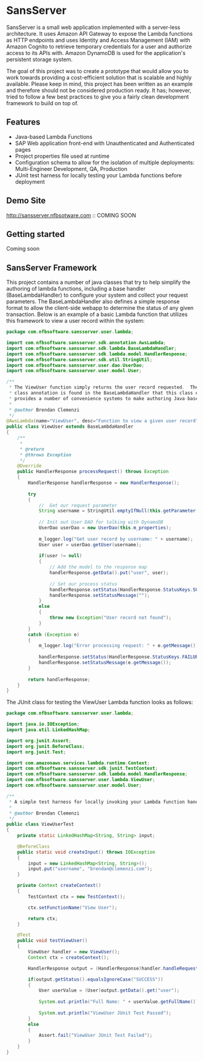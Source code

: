 SansServer
==============

SansServer is a small web application implemented with a server-less architecture. It uses Amazon API Gateway to expose the Lambda functions as HTTP endpoints and uses Identity and Access Management (IAM) with Amazon Cognito to retrieve temporary credentials for a user and authorize access to its APIs with.  Amazon DynamoDB is used for the application's persistent storage system.

The goal of this project was to create a prototype that would allow you to work towards providing a cost-efficient solution that is scalable and highly available.  Please keep in mind, this project has been written as an example and therefore should not be considered production ready.  It has; however, tried to follow a few best practices to give you a fairly clean development framework to build on top of.

Features
--------

  * Java-based Lambda Functions
  * SAP Web application front-end with Unauthenticated and Authenticated pages
  * Project properties file used at runtime
  * Configuration schema to allow for the isolation of multiple deployments:  Multi-Engineer Development, QA, Production
  * JUnit test harness for locally testing your Lambda functions before deployment
  
Demo Site
---------------
http://sansserver.nfbsotware.com :: COMING SOON

Getting started
---------------
Coming soon

SansServer Framework
---------------
This project contains a number of java classes that try to help simplify the authoring of lambda functions, including a base handler (BaseLambdaHandler) to configure your system and collect your request parameters.  The BaseLambdaHandler also defines a simple response format to allow the client-side webapp to determine the status of any given transaction.  Below is an example of a basic Lambda function that utilizes this framework to view a user record within the system:

```java
package com.nfbsoftware.sansserver.user.lambda;

import com.nfbsoftware.sansserver.sdk.annotation.AwsLambda;
import com.nfbsoftware.sansserver.sdk.lambda.BaseLambdaHandler;
import com.nfbsoftware.sansserver.sdk.lambda.model.HandlerResponse;
import com.nfbsoftware.sansserver.sdk.util.StringUtil;
import com.nfbsoftware.sansserver.user.dao.UserDao;
import com.nfbsoftware.sansserver.user.model.User;

/**
 * The ViewUser function simply returns the user record requested.  The defined "handlerMethod" within the 
 * class annotation is found in the BaseLambdaHandler that this class extends.  The BaseLambdaHandler class 
 * provides a number of convenience systems to make authoring Java-base Lambda functions easier.
 * 
 * @author Brendan Clemenzi
 */
@AwsLambda(name="ViewUser", desc="Function to view a given user record", handlerMethod="handleRequest")
public class ViewUser extends BaseLambdaHandler
{
    /**
     * 
     * @return
     * @throws Exception
     */
    @Override
    public HandlerResponse processRequest() throws Exception
    {
        HandlerResponse handlerResponse = new HandlerResponse();
        
        try
        {
        	//  Get our request parameter
            String username = StringUtil.emptyIfNull(this.getParameter("username"));
            
            // Init out User DAO for talking with DynamoDB
            UserDao userDao = new UserDao(this.m_properties);
            
            m_logger.log("Get user record by username: " + username);
            User user = userDao.getUser(username);
            
            if(user != null)
            {
                // Add the model to the response map
                handlerResponse.getData().put("user", user);
                
                // Set our process status
                handlerResponse.setStatus(HandlerResponse.StatusKeys.SUCCESS);
                handlerResponse.setStatusMessage("");
            }
            else
            {
                throw new Exception("User record not found");
            }
        }
        catch (Exception e)
        {
            m_logger.log("Error processing request: " + e.getMessage());
            
            handlerResponse.setStatus(HandlerResponse.StatusKeys.FAILURE);
            handlerResponse.setStatusMessage(e.getMessage());
        }
        
        return handlerResponse;
    }
}
```

The JUnit class for testing the ViewUser Lambda function looks as follows:

```java
package com.nfbsoftware.sansserver.user.lambda;

import java.io.IOException;
import java.util.LinkedHashMap;

import org.junit.Assert;
import org.junit.BeforeClass;
import org.junit.Test;

import com.amazonaws.services.lambda.runtime.Context;
import com.nfbsoftware.sansserver.sdk.junit.TestContext;
import com.nfbsoftware.sansserver.sdk.lambda.model.HandlerResponse;
import com.nfbsoftware.sansserver.user.lambda.ViewUser;
import com.nfbsoftware.sansserver.user.model.User;

/**
 * A simple test harness for locally invoking your Lambda function handler.
 * 
 * @author Brendan Clemenzi
 */
public class ViewUserTest
{
    private static LinkedHashMap<String, String> input;

    @BeforeClass
    public static void createInput() throws IOException
    {
        input = new LinkedHashMap<String, String>();
        input.put("username", "brendan@clemenzi.com");
    }

    private Context createContext()
    {
        TestContext ctx = new TestContext();

        ctx.setFunctionName("View User");

        return ctx;
    }

    @Test
    public void testViewUser()
    {
        ViewUser handler = new ViewUser();
        Context ctx = createContext();

        HandlerResponse output = (HandlerResponse)handler.handleRequest(input, ctx);

        if(output.getStatus().equalsIgnoreCase("SUCCESS")) 
        {
            User userValue = (User)output.getData().get("user");
            
            System.out.println("Full Name: " + userValue.getFullName());
            
            System.out.println("ViewUser JUnit Test Passed");
        }
        else
        {
            Assert.fail("ViewUser JUnit Test Failed");
        }
    }
}
```


